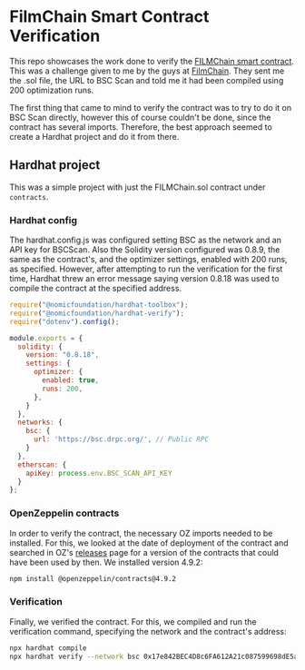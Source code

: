 # FilmChain Smart Contract Verification

This repo showcases the work done to verify the [FILMChain smart contract](https://bscscan.com/address/0x17e842bec4d8c6fa612a21c087599698de5afd0a#code). This was a challenge given to me by the guys at [FilmChain](https://filmchain.xyz/). They sent me the .sol file, the URL to BSC Scan and told me it had been compiled using 200 optimization runs.

The first thing that came to mind to verify the contract was to try to do it on BSC Scan directly, however this of course couldn't be done, since the contract has several imports. Therefore, the best approach seemed to create a Hardhat project and do it from there.

## Hardhat project

This was a simple project with just the FILMChain.sol contract under `contracts`. 

### Hardhat config

The hardhat.config.js was configured setting BSC as the network and an API key for BSCScan. Also the Solidity version configured was 0.8.9, the same as the contract's, and the optimizer settings, enabled with 200 runs, as specified. However, after attempting to run the verification for the first time, Hardhat threw an error message saying version 0.8.18 was used to compile the contract at the specified address.

```JavaScript
require("@nomicfoundation/hardhat-toolbox");
require("@nomicfoundation/hardhat-verify");
require("dotenv").config();

module.exports = {
  solidity: {
    version: "0.8.18",
    settings: {
      optimizer: {
        enabled: true,
        runs: 200,
      },
    }
  },
  networks: {
    bsc: {
      url: 'https://bsc.drpc.org/', // Public RPC
    }
  },
  etherscan: {
    apiKey: process.env.BSC_SCAN_API_KEY
  }
};
```

### OpenZeppelin contracts

In order to verify the contract, the necessary OZ imports needed to be installed. For this, we looked at the date of deployment of the contract and searched in OZ's [releases](https://github.com/OpenZeppelin/openzeppelin-contracts/releases) page for a version of the contracts that could have been used by then. We installed version 4.9.2:
```bash
npm install @openzeppelin/contracts@4.9.2
```

### Verification

Finally, we verified the contract. For this, we compiled and run the verification command, specifying the network and the contract's address:
```bash
npx hardhat compile
npx hardhat verify --network bsc 0x17e842BEC4D8c6FA612A21c087599698dE5aFd0a
```
